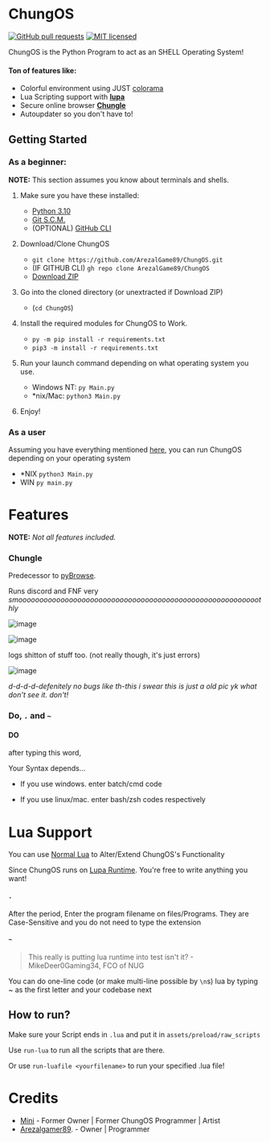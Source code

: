 # ChungOS


[![GitHub pull requests](https://img.shields.io/github/issues/ArezalGame89/ChungOS.svg)](https://github.com/ArezalGame89/ChungOS/issues)
[![MIT licensed](https://img.shields.io/badge/license-MIT-blue.svg)](https://raw.githubusercontent.com/ArezalGame89/ChungOS/master/LICENSE)

ChungOS is the <!--trashy codebase--> Python Program to act as an SHELL Operating System!

#### Ton of features like:
- Colorful environment using JUST [colorama](https://pypi.org/project/colorama/)
- Lua Scripting support with __[lupa](https://pypi.org/project/lupa/)__
- Secure online browser __[Chungle](https://github.com/ArezalGame89/ChungOS/blob/master/files/programs/Chungle.py)__
- Autoupdater so you don't have to!


## Getting Started

### As a beginner:

**NOTE:** This section assumes you know about terminals and shells.

1. Make sure you have these installed:
   
	- [Python 3.10](https://www.python.org/downloads/release/python-3100/)
	- [Git S.C.M.](https://git-scm.com/)
	- (OPTIONAL) [GitHub CLI](https://cli.github.com/)

2. Download/Clone ChungOS
   - `git clone https://github.com/ArezalGame89/ChungOS.git`
   - (IF GITHUB CLI) `gh repo clone ArezalGame89/ChungOS`
   - [Download ZIP](https://github.com/ArezalGame89/ChungOS/archive/refs/heads/master.zip)

3. Go into the cloned directory (or unextracted if Download ZIP)
   - (`cd ChungOS`)

4. Install the required modules for ChungOS to Work.
   - `py -m pip install -r requirements.txt`
	- `pip3 -m install -r requirements.txt`
5. Run your launch command depending on what operating system you use.
   - Windows NT: `py Main.py`
   - \*nix/Mac: `python3 Main.py`
    
6. Enjoy!

### As a user

Assuming you have everything mentioned [here](https://github.com/ArezalGame89/ChungOS/edit/master/README.md#as-a-beginner), you can run ChungOS depending on your operating system
- \*NIX `python3 Main.py`
- WIN `py main.py`

# Features
**NOTE:** *Not all features included.*

### Chungle

Predecessor to [pyBrowse](https://github.com/Iemane291/pythonOS/blob/main/program-files/pyBrowse/pybrowse.py).

Runs discord and FNF very *smooooooooooooooooooooooooooooooooooooooooooooooooooooooooothly*

![image](https://user-images.githubusercontent.com/86628069/155860299-76d451c6-5f6d-4eaf-8201-aa701e16f281.png)

![image](https://user-images.githubusercontent.com/86628069/155860499-c60ba8e9-6305-47e1-9425-ad2471babfc4.png)

logs shitton of stuff too. (not really though, it's just errors)

![image](https://user-images.githubusercontent.com/86628069/155860556-8db615cb-b01f-482c-af65-5ca7ccd6fac4.png)

*d-d-d-d-defenitely no bugs like th-this i swear this is just a old pic yk what don't see it. don't!*


### Do, `.` and `~`

#### DO
after typing this word,

Your Syntax depends...

- If you use windows. enter batch/cmd code

- If you use linux/mac. enter bash/zsh codes respectively
# Lua Support

You can use [Normal Lua](https://www.lua.org/) to Alter/Extend ChungOS's Functionality

Since ChungOS runs on [Lupa Runtime](https://pypi.org/project/lupa/). You're free to write anything you want!

#### `.`
After the period, Enter the program filename on files/Programs. They are Case-Sensitive and you do not need to type the extension

#### `~`
> This really is putting lua runtime into test isn't it? - MikeDeer0Gaming34, FCO of NUG

You can do one-line code (or make multi-line possible by `\n`s) lua by typing ~ as the first letter and your codebase next

###

## How to run?
   
   Make sure your Script ends in `.lua` and put it in `assets/preload/raw_scripts`
   
   Use `run-lua` to run all the scripts that are there. 
   
   Or use `run-luafile <yourfilename>` to run your specified .lua file!



# Credits

- [Mini](https://twitter.com/@minilol69) - Former Owner | Former ChungOS Programmer | Artist
- [Arezalgamer89](mailto:aradzpfa@gmail.com). - Owner | Programmer
